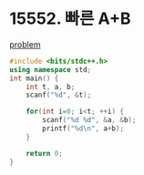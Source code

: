 # 15552. 빠른 A+B

[problem](https://www.acmicpc.net/problem/15552)

```cpp
#include <bits/stdc++.h> 
using namespace std;
int main() {
	int t, a, b;
	scanf("%d", &t);

	for(int i=0; i<t; ++i) {
		scanf("%d %d", &a, &b);
		printf("%d\n", a+b);
	}

	return 0;
}
```
